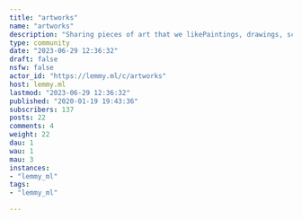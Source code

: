 ```yaml
---
title: "artworks" 
name: "artworks"
description: "Sharing pieces of art that we likePaintings, drawings, sculptures"
type: community
date: "2023-06-29 12:36:32"
draft: false
nsfw: false
actor_id: "https://lemmy.ml/c/artworks"
host: lemmy.ml
lastmod: "2023-06-29 12:36:32"
published: "2020-01-19 19:43:36"
subscribers: 137
posts: 22
comments: 4
weight: 22
dau: 1
wau: 1
mau: 3
instances:
- "lemmy_ml"
tags: 
- "lemmy_ml"

---
```

